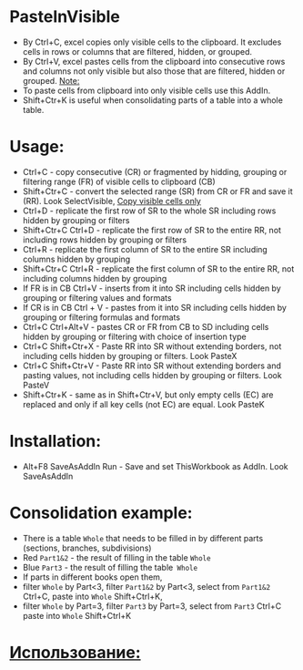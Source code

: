 # PasteInVisible
* By Ctrl+C, excel copies only visible cells to the clipboard. It excludes cells in rows or columns that are filtered, hidden, or grouped.
* By Ctrl+V, excel pastes cells from the clipboard into consecutive rows and columns not only visible but also those that are filtered, hidden or grouped. [Note:](https://support.microsoft.com/en-us/office/copy-visible-cells-only-6e3a1f01-2884-4332-b262-8b814412847e#:~:text=Note%3A%C2%A0Excel%20pastes%20the%20copied%20data%20into%20consecutive%20rows%20or%20columns.)
* To paste cells from clipboard into only visible cells use this AddIn.
* Shift+Ctr+K is useful when consolidating parts of a table into a whole table.
# Usage: 
* Ctrl+C - copy consecutive (CR) or fragmented by hidding, grouping or filtering range (FR) of visible cells to clipboard (CB)
* Shift+Ctr+C - convert the selected range (SR) from CR or FR and save it (RR). Look SelectVisible, [Copy visible cells only](https://support.microsoft.com/en-us/office/copy-visible-cells-only-6e3a1f01-2884-4332-b262-8b814412847e)
* Ctrl+D - replicate the first row of SR to the whole SR including rows hidden by grouping or filters
* Shift+Ctr+C Ctrl+D - replicate the first row of SR to the entire RR, not including rows hidden by grouping or filters
* Ctrl+R - replicate the first column of SR to the entire SR including columns hidden by grouping
* Shift+Ctr+C Ctrl+R - replicate the first column of SR to the entire RR, not including columns hidden by grouping
* If FR is in CB Ctrl+V - inserts from it into SR including cells hidden by grouping or filtering values and formats
* If CR is in CB Ctrl + V - pastes from it into SR including cells hidden by grouping or filtering formulas and formats
* Ctrl+C Ctrl+Alt+V - pastes CR or FR from CB to SD including cells hidden by grouping or filtering with choice of insertion type
* Ctrl+C Shift+Ctr+X - Paste RR into SR without extending borders, not including cells hidden by grouping or filters. Look PasteX
* Ctrl+C Shift+Ctr+V - Paste RR into SR without extending borders and pasting values, not including cells hidden by grouping or filters. Look PasteV
* Shift+Ctr+K -  same as in Shift+Ctr+V, but only empty cells (EC) are replaced and only if all key cells (not EC) are equal. Look PasteK
# Installation:
* Alt+F8 SaveAsAddIn Run - Save and set ThisWorkbook as AddIn. Look SaveAsAddIn
# Сonsolidation example:
* There is a table `Whole` that needs to be filled in by different parts (sections, branches, subdivisions)
* Red `Part1&2` - the result of filling in the table `Whole`
* Blue `Part3` - the result of filling the table` Whole`
* If parts in different books open them,
* filter `Whole` by Part<3, filter `Part1&2` by Part<3, select from `Part1&2` Ctrl+C, paste into `Whole` Shift+Ctrl+K,
* filter `Whole` by Part=3, filter `Part3` by Part=3, select from `Part3` Ctrl+C paste into `Whole` Shift+Ctrl+K
# [Использование:](https://github.com/abakum/PasteInVisible/blob/master/usage.rus.txt)
